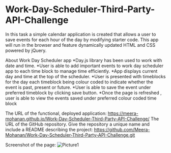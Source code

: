 # Work-Day-Scheduler-Third-Party-API-Challenge
In this task a simple calendar application  is created that allows a user to save events for each hour of the day by modifying starter code. This app will run in the browser and feature dynamically updated HTML and CSS powered by jQuery.

About Work Day Scheduler app
*Day.js library has been used to work with date and time.
*User is able to add important events to work day scheduler app to each time block to manage time efficiently.
*App displays current day and time at the top of the scheduler.
*User is presented with timeblocks for the day each timeblock being colour coded to indicate whether the event is past, present or future. 
*User is able to save the event under preferred timeblock by clicking save button.
*Once the page is refreshed , user is able to view the events saved under preferred colour coded time block 

The URL of the functional, deployed application:
https://meera-mohanan.github.io/Work-Day-Scheduler-Third-Party-API-Challenge/
The URL of the GitHub repository. Give the repository a unique name and include a README describing the project:
https://github.com/Meera-Mohanan/Work-Day-Scheduler-Third-Party-API-Challenge.git

Screenshot of the page:
![Picture1](https://user-images.githubusercontent.com/126405858/233891969-92fd8a50-4070-44cf-9712-07d939c4d08e.png)
